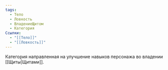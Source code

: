 ```yaml
---
tags:
  - Тело
  - Ловкость
  - ВладениеЩитом
  - Категория
Ссылки:
  - "[[Тело]]"
  - "[[Ловкость]]"
---
```

Категория направленная на улучшение навыков персонажа во владении [[Щиты|Щитами]]. 